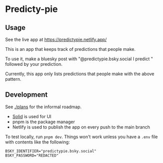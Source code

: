# Predicty-pie

## Usage

See the live app at https://predictypie.netlify.app/

This is an app that keeps track of predictions that people make.

To use it, make a bluesky post with "@predictypie.bsky.social I predict " followed by your prediction.

Currently, this app only lists predictions that people make with the above pattern.

## Development

See [./plans](./plans.md) for the informal roadmap.

- [Solid](https://docs.solidjs.com) is used for UI
- pnpm is the package manager
- Netlify is used to publish the app on every push to the main branch

To test locally, run `pnpm dev`. Things won't work unless you have a `.env` file with contents like the following:

```
BSKY_IDENTIFIER="predictypie.bsky.social"
BSKY_PASSWORD="REDACTED"
```
